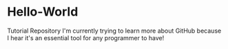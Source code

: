 # Hello-World
Tutorial Repository
I'm currently trying to learn more about GitHub because I hear it's an essential tool for any programmer to have!
